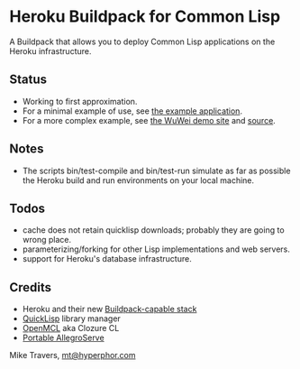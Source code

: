 Heroku Buildpack for Common Lisp
================================

A Buildpack that allows you to deploy Common Lisp applications on the Heroku infrastructure.

## Status
* Working to first approximation.
* For a minimal example of use, see [the example application](https://github.com/mtravers/heroku-cl-example).
* For a more complex example, see [the WuWei demo site](http://warm-sky-3012.herokuapp.com/) and [source](https://github.com/mtravers/wuwei).

## Notes
* The scripts bin/test-compile and bin/test-run simulate as far as possible the Heroku build and run environments on your local machine.

## Todos
* cache does not retain quicklisp downloads; probably they are going to wrong place.
* parameterizing/forking for other Lisp implementations and web servers.
* support for Heroku's database infrastructure.

## Credits
* Heroku and their new [Buildpack-capable stack](http://devcenter.heroku.com/articles/buildpacks)
* [QuickLisp](http://www.quicklisp.org/) library manager 
* [OpenMCL](http://trac.clozure.com/ccl) aka Clozure CL 
* [Portable AllegroServe](http://portableaserve.sourceforge.net/)

Mike Travers, mt@hyperphor.com



